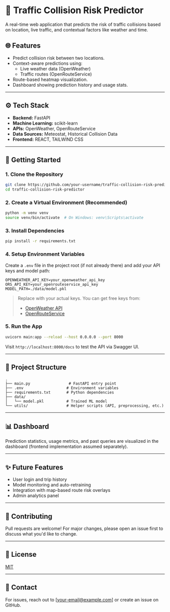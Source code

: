 # 🚦 Traffic Collision Risk Predictor

A real-time web application that predicts the risk of traffic collisions based on location, live traffic, and contextual factors like weather and time.

## 🌐 Features

- Predict collision risk between two locations.
- Context-aware predictions using:
  - Live weather data (OpenWeather)
  - Traffic routes (OpenRouteService)
- Route-based heatmap visualization.
- Dashboard showing prediction history and usage stats.

---

## ⚙️ Tech Stack

- **Backend:** FastAPI
- **Machine Learning:** scikit-learn
- **APIs:** OpenWeather, OpenRouteService
- **Data Sources:** Meteostat, Historical Collision Data
- **Frontend:** REACT, TAILWIND CSS

---

## 🚀 Getting Started

### 1. Clone the Repository

```bash
git clone https://github.com/your-username/traffic-collision-risk-predictor.git
cd traffic-collision-risk-predictor
```

### 2. Create a Virtual Environment (Recommended)

```bash
python -m venv venv
source venv/bin/activate  # On Windows: venv\Scripts\activate
```

### 3. Install Dependencies

```bash
pip install -r requirements.txt
```

### 4. Setup Environment Variables

Create a `.env` file in the project root (if not already there) and add your API keys and model path:

```env
OPENWEATHER_API_KEY=your_openweather_api_key
ORS_API_KEY=your_openrouteservice_api_key
MODEL_PATH=./data/model.pkl
```

> Replace with your actual keys. You can get free keys from:
> - [OpenWeather API](https://openweathermap.org/api)
> - [OpenRouteService](https://openrouteservice.org/dev/#/signup)

### 5. Run the App

```bash
uvicorn main:app --reload --host 0.0.0.0 --port 8000
```

Visit `http://localhost:8000/docs` to test the API via Swagger UI.

---

## 📁 Project Structure

```
.
├── main.py                 # FastAPI entry point
├── .env                   # Environment variables
├── requirements.txt       # Python dependencies
├── data/
│   └── model.pkl          # Trained ML model
└── utils/                 # Helper scripts (API, preprocessing, etc.)
```

---

## 📊 Dashboard

Prediction statistics, usage metrics, and past queries are visualized in the dashboard (frontend implementation assumed separately).

---

## ✨ Future Features

- User login and trip history
- Model monitoring and auto-retraining
- Integration with map-based route risk overlays
- Admin analytics panel

---

## 🤝 Contributing

Pull requests are welcome! For major changes, please open an issue first to discuss what you'd like to change.

---

## 📄 License

[MIT](LICENSE)

---

## 💬 Contact

For issues, reach out to [your-email@example.com] or create an issue on GitHub.
